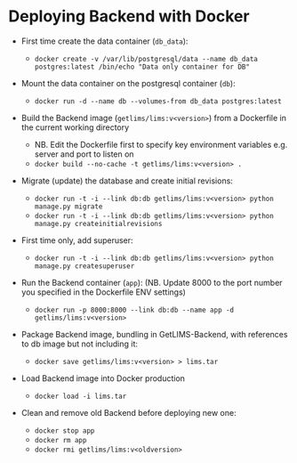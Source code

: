 # Deploying Backend with Docker

- First time create the data container (`db_data`): 
   - `docker create -v /var/lib/postgresql/data --name db_data postgres:latest /bin/echo "Data only container for DB"`

- Mount the data container on the postgresql container (`db`): 
   - `docker run -d --name db --volumes-from db_data postgres:latest`

- Build the Backend image (`getlims/lims:v<version>`) from a Dockerfile in the current working directory
   - NB. Edit the Dockerfile first to specify key environment variables e.g. server and port to listen on
   - `docker build --no-cache -t getlims/lims:v<version> .`
   
- Migrate (update) the database and create initial revisions:
   - `docker run -t -i --link db:db getlims/lims:v<version> python manage.py migrate`
   - `docker run -t -i --link db:db getlims/lims:v<version> python manage.py createinitialrevisions`

- First time only, add superuser:
   - `docker run -t -i --link db:db getlims/lims:v<version> python manage.py createsuperuser`

- Run the Backend container (`app`): (NB. Update 8000 to the port number you specified in the Dockerfile ENV settings)
   - `docker run -p 8000:8000 --link db:db --name app -d getlims/lims:v<version>`

- Package Backend image, bundling in GetLIMS-Backend, with references to db image but not including it:
   - `docker save getlims/lims:v<version> > lims.tar`
   
- Load Backend image into Docker production 
   - `docker load -i lims.tar`

- Clean and remove old Backend before deploying new one:
   - `docker stop app`
   - `docker rm app`
   - `docker rmi getlims/lims:v<oldversion>`
